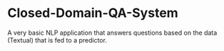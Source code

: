 # Closed-Domain-QA-System
A very basic NLP application that answers questions based on the data (Textual) that is fed to a predictor. 
